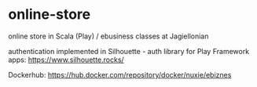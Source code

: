 # online-store
online store in Scala (Play) / ebusiness classes at Jagiellonian

authentication implemented in Silhouette - auth library for Play Framework apps: https://www.silhouette.rocks/

Dockerhub: https://hub.docker.com/repository/docker/nuxie/ebiznes

